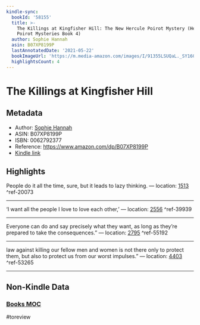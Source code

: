 ```yaml
---
kindle-sync:
  bookId: '58155'
  title: >-
    The Killings at Kingfisher Hill: The New Hercule Poirot Mystery (Hercule
    Poirot Mysteries Book 4)
  author: Sophie Hannah
  asin: B07XP8199P
  lastAnnotatedDate: '2021-05-22'
  bookImageUrl: 'https://m.media-amazon.com/images/I/91355LSUQaL._SY160.jpg'
  highlightsCount: 4
---
```

# The Killings at Kingfisher Hill
## Metadata
* Author: [Sophie Hannah](https://www.amazon.comundefined)
* ASIN: B07XP8199P
* ISBN: 0062792377
* Reference: https://www.amazon.com/dp/B07XP8199P
* [Kindle link](kindle://book?action=open&asin=B07XP8199P)

## Highlights
People do it all the time, sure, but it leads to lazy thinking. — location: [1513](kindle://book?action=open&asin=B07XP8199P&location=1513) ^ref-20073

---
‘I want all the people I love to love each other,’ — location: [2556](kindle://book?action=open&asin=B07XP8199P&location=2556) ^ref-39939

---
Everyone can do and say precisely what they want, as long as they’re prepared to take the consequences.” — location: [2795](kindle://book?action=open&asin=B07XP8199P&location=2795) ^ref-55192

---
law against killing our fellow men and women is not there only to protect them, but also to protect us from our worst impulses.” — location: [4403](kindle://book?action=open&asin=B07XP8199P&location=4403) ^ref-53265

---
## Non-Kindle Data
### [Books MOC](Books%20MOC.md)
#toreview
